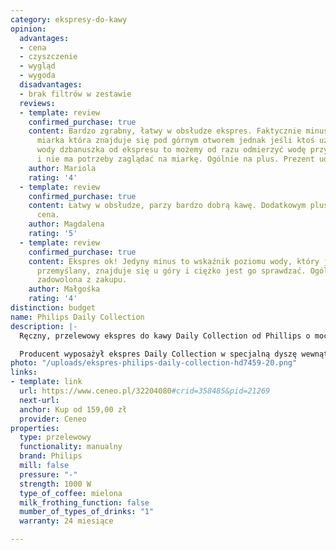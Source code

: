 ```yaml
---
category: ekspresy-do-kawy
opinion:
  advantages:
  - cena
  - czyszczenie
  - wygląd
  - wygoda
  disadvantages:
  - brak filtrów w zestawie
  reviews:
  - template: review
    confirmed_purchase: true
    content: Bardzo zgrabny, łatwy w obsłudze ekspres. Faktycznie minusem może być
      miarka która znajduje się pod górnym otworem jednak jeśli ktoś używa do nalewania
      wody dzbanuszka od ekspresu to możemy od razu odmierzyć wodę przy jego użyciu
      i nie ma potrzeby zaglądać na miarkę. Ogólnie na plus. Prezent udany
    author: Mariola
    rating: '4'
  - template: review
    confirmed_purchase: true
    content: Łatwy w obsłudze, parzy bardzo dobrą kawę. Dodatkowym plusem jest niska
      cena.
    author: Magdalena
    rating: '5'
  - template: review
    confirmed_purchase: true
    content: Ekspres ok! Jedyny minus to wskaźnik poziomu wody, który jest niezbyt
      przemyślany, znajduje się u góry i ciężko jest go sprawdzać. Ogólnie jestem
      zadowolona z zakupu.
    author: Małgośka
    rating: '4'
distinction: budget
name: Philips Daily Collection
description: |-
  Ręczny, przelewowy ekspres do kawy Daily Collection od Phillips o mocy 1000 W dzięki wbudowanemu timerowi pozwala rozkoszować się pyszną kawą zaraz po obudzeniu. Posiada funkcję automatycznego wyłączania, tłoczek Aroma twister, a także został wyposażony w technologię Drip Stop, umożliwiającą przerwanie cyklu parzenia kawy w dowolnym momencie.

  Producent wyposażył ekspres Daily Collection w specjalną dyszę wewnątrz dzbanka. Tłoczek równomiernie miesza kawę, spływającą podczas zaparzania, zapewniając jej pełnię smaku i optymalny aromat. Obudowa sprzętu została wykonana z połączenia dwóch tworzyw - metalu i plastiku, ze szklanym dzbankiem, dzięki czemu całość tworzy solidną, praktyczną i estetycznie wyglądającą konstrukcję. Dzbanek ekspresu można myć w zmywarce. Aby zaoszczędzić niepotrzebne zużycie energii, a także zapewnić bezpieczeństwo użytkownikowi, wbudowany system automatycznego wyłączania, dezaktywuje urządzenie po trzydziestu minutach od ostatniego zaparzenia kawy.
photo: "/uploads/ekspres-philips-daily-collection-hd7459-20.png"
links:
- template: link
  url: https://www.ceneo.pl/32204080#crid=358485&pid=21269
  next-url:
  anchor: Kup od 159,00 zł
  provider: Ceneo
properties:
  type: przelewowy
  functionality: manualny
  brand: Philips
  mill: false
  pressure: "-"
  strength: 1000 W
  type_of_coffee: mielona
  milk_frothing_function: false
  mumber_of_types_of_drinks: "1"
  warranty: 24 miesiące

---
```

